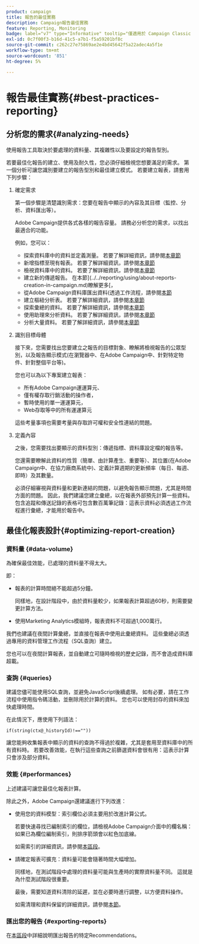 ```yaml
---
product: campaign
title: 報告的最佳實務
description: Campaign報告最佳實務
feature: Reporting, Monitoring
badge: label="v7" type="Informative" tooltip="僅適用於 Campaign Classic v7"
exl-id: 0c7f00f3-b16d-41c5-a7b1-f5a59201bf8c
source-git-commit: c262c27e75869ae2e4bd45642f5a22adec4a5f1e
workflow-type: tm+mt
source-wordcount: '851'
ht-degree: 5%

---
```


# 報告最佳實務{#best-practices-reporting}



## 分析您的需求{#analyzing-needs}

使用報告工具取決於要處理的資料量、其複雜性以及要設定的報告型別。

若要最佳化報告的建立、使用及耐久性，您必須仔細檢視您想要滿足的需求。 第一個分析可讓您識別要建立的報告型別和最佳建立模式。 若要建立報表，請套用下列步驟：

1. 確定需求

   第一個步驟是清楚識別需求：您要在報告中顯示的內容及其目標（監控、分析、資料匯出等）。

   Adobe Campaign提供各式各樣的報告容量。 請務必分析您的需求，以找出最適合的功能。

   例如，您可以：

   * 探索資料庫中的資料並定義測量。 若要了解詳細資訊，請參閱[本章節](../../reporting/using/ac-cubes.md)
   * 新增指標至現有報表。 若要了解詳細資訊，請參閱[本章節](../../reporting/using/about-reports-creation-in-campaign.md)
   * 檢視資料庫中的資料。 若要了解詳細資訊，請參閱[本章節](../../reporting/using/about-descriptive-analysis.md)
   * 建立新的傳遞報告。 在本節](../../reporting/using/about-reports-creation-in-campaign.md)瞭解更多[，
   * 從Adobe Campaign資料庫匯出資料(透過工作流程，請參閱[本節](../../workflow/using/about-workflows.md)
   * 建立樞紐分析表。 若要了解詳細資訊，請參閱[本章節](../../reporting/using/creating-a-table.md#creating-a-breakdown-or-pivot-table)
   * 探索彙總的資料。 若要了解詳細資訊，請參閱[本章節](../../reporting/using/ac-cubes.md)
   * 使用助理來分析資料。 若要了解詳細資訊，請參閱[本章節](../../reporting/using/about-descriptive-analysis.md)
   * 分析大量資料。 若要了解詳細資訊，請參閱[本章節](../../reporting/using/about-reports-creation-in-campaign.md)

1. 識別目標母體

   接下來，您需要找出您要建立之報告的目標對象、瞭解將檢視報告的公眾型別，以及報告顯示模式(在瀏覽器中、在Adobe Campaign中、針對特定物件、針對整個平台等)。

   您也可以為以下專案建立報表：

   * 所有Adobe Campaign運運算元、
   * 僅有權存取行銷活動的操作者，
   * 暫時使用的單一運運算元，
   * Web存取等中的所有運運算元

   這些考量事項也需要考量與存取許可權和安全性連結的問題。

1. 定義內容

   之後，您需要找出要顯示的資料型別：傳遞指標、資料庫設定檔的報告等。

   您還需要瞭解此資料的性質（簡單、由計算產生、重要等）、其位置(在Adobe Campaign中、在協力廠商系統中)、定義計算週期的更新頻率（每日、每週、即時）及其數量。

   必須仔細審視與資料量和更新連結的問題，以避免報告顯示問題，尤其是時間方面的問題。 因此，我們建議您建立彙總，以在報表外部預先計算一些資料。 包含追蹤和傳送記錄的表格可包含數百萬筆記錄：這表示資料必須透過工作流程進行彙總，才能用於報告中。

## 最佳化報表設計{#optimizing-report-creation}

### 資料量 {#data-volume}

為確保最佳效能，已處理的資料量不得太大。

即：

* 報表的計算時間絕不能超過5分鐘。

  同樣地，在設計階段中，由於資料量較少，如果報表計算超過60秒，則需要變更計算方法。

* 使用Marketing Analytics模組時，報表資料不可超過1,000萬行。

我們也建議在夜間計算彙總，並直接在報表中使用此彙總資料。 這些彙總必須透過專用的資料管理工作流程（SQL查詢）建立。

您也可以在夜間計算報表，並自動建立可隨時檢視的歷史記錄，而不會造成資料庫超載。

### 查詢 {#queries}

建議您儘可能使用SQL查詢，並避免JavaScript後續處理。 如有必要，請在工作流程中使用指令碼活動，並刪除用於計算的資料。 您也可以使用封存的資料來加快處理時間。

在此情況下，應使用下列語法：

```
if(string(ctx@_historyId)!==""))
```

讓您能夠收集報表中顯示的資料的查詢不得過於複雜，尤其是套用至資料庫中的所有資料時。 若要改善效能，在執行這些查詢之前篩選資料會很有用：這表示計算只會涉及部分資料。

### 效能 {#performances}

上述建議可讓您最佳化報表計算。

除此之外，Adobe Campaign還建議進行下列改進：

* 使用您的資料模型：索引欄位必須主要用於改進計算公式。

  若要快速尋找已編制索引的欄位，請檢視Adobe Campaign介面中的欄名稱：如果已為欄位編制索引，則排序箭頭會以紅色加底線。

  如需索引的詳細資訊，請參閱[本區段](../../configuration/using/data-model-best-practices.md#indexes)。

* 請確定報表可擴充：資料量可能會隨著時間大幅增加。

  同樣地，在測試階段中處理的資料量可能與生產時的實際資料量不同。 這就是為什麼測試階段很重要。

  最後，需要知道資料清除的延遲，並在必要時進行調整，以方便資料操作。

  如需清理和資料保留的詳細資訊，請參閱[本節](../../configuration/using/data-model-best-practices.md#data-retention)。

### 匯出您的報告 {#exporting-reports}

在[本區段](../../reporting/using/actions-on-reports.md#exporting-a-report)中詳細說明匯出報告的特定Recommendations。
